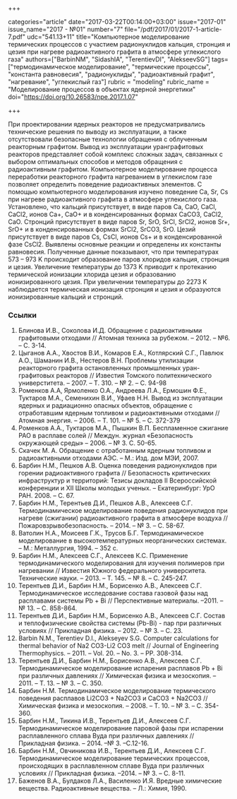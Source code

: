 +++

categories="article"
date="2017-03-22T00:14:00+03:00"
issue="2017-01"
issue_name="2017 - №01"
number="7"
file="/pdf/2017/01/2017-1-article-7.pdf"
udc="541.13+11"
title="Компьютерное моделирование термических процессов с участием радионуклидов кальция, стронция и цезия при нагреве радиоактивного графита в атмосфере углекислого газа"
authors=["BarbinNM", "SidashIA", "TerentievDI", "AlekseevSG"]
tags=["термодинамическое моделирование", "термические процессы", "константа равновесия", "радионуклиды", "радиоактивный графит", "нагревание", "углекислый газ"]
rubric = "modeling"
rubric_name = "Моделирование процессов в объектах ядерной энергетики"
doi="https://doi.org/10.26583/npe.2017.1.07"

+++

При проектировании ядерных реакторов не предусматривались технические решения по выводу из эксплуатации, а также отсутствовали безопасные технологии обращения с облученным реакторным графитом. Вывод из эксплуатации уранграфитовых реакторов представляет собой комплекс сложных задач, связанных с выбором оптимальных способов и методов обращения с радиоактивным графитом. Компьютерное моделирование процесса переработки реакторного графита нагреванием в углекислом газе позволяет определить поведение радиоактивных элементов. С помощью компьютерного моделирования изучено поведение Ca, Sr, Cs при нагреве радиоактивного графита в атмосфере углекислого газа. Установлено, что кальций присутствует, в виде паров Ca, CaO, CaCl, CaCl2, ионов Ca+, CaO+ и в конденсированных формах CaCO3, CaCl2, CaO. Стронций присутствует в виде паров Sr, SrO, SrCl, SrCl2, ионов Sr+, SrO+ и в конденсированных формах SrCl2, SrCO3, SrO. Цезий присутствует в виде паров Cs, CsCl, ионов Cs+ и в конденсированной фазе CsCl2. Выявлены основные реакции и определены их константы равновесия. Полученные данные показывают, что при температурах 573 – 973 K происходит образование паров хлоридов кальция, стронция и цезия. Увеличение температуры до 1373 K приводит к протеканию термической ионизации хлорида цезия и образованию ионизированного цезия. При увеличении температуры до 2273 K наблюдается термическая ионизация стронция и цезия и образуются ионизированные кальций и стронций.

### Ссылки

1. Блинова И.В., Соколова И.Д. Обращение с радиоактивными графитовыми отходами // Атомная техника за рубежом. – 2012. – №6. – С. 3-14.
2. Цыганов А.А., Хвостов В.И., Комаров Е.А., Котлярский С.Г., Павлюк А.О., Шаманин И.В., Нестеров В.Н. Проблемы утилизации реакторного графита остановленных промышленных уран-графитовых реакторов // Известия Томского политехнического универститета. – 2007. – Т. 310. – № 2. – С. 94-98
3. Роменков А.А, Ярмоленко О.А., Андреева Л.А., Ермошин Ф.Е., Туктаров М.А., Семенихин В.И., Уфаев Н.Н. Вывод из эксплуатации ядерных и радиационно опасных объектов, обращение с отработавшим ядерным топливом и радиоактивными отходами // Атомная энергия. – 2006. – Т. 101. – № 5. – С. 372-379
4. Роменков А.А., Туктаров М.А., Пышкин В.П. Беспламенное сжигание РАО в расплаве солей // Междун. журнал «Безопасность окружающей среды» – 2006. – № 3. С. 50-65.
5. Скачек М. А. Обращение с отработанным ядерным топливом и радиоактивными отходами АЭС. – М.: Изд. дом МЭИ, 2007.
6. Барбин Н.М., Пешков А.В. Оценка поведения радионуклидов при горении радиоактивного графита // Безопасность критических инфраструктур и территорий: Тезисы докладов II Всероссийской конференции и XII Школы молодых ученых. – Екатеринбург: УрО РАН. 2008. – С. 67.
7. Барбин Н.М., Терентьев Д.И., Пешков А.В., Алексеев С.Г. Термодинамическое моделирование поведения радионуклидов при нагреве (сжигании) радиоактивного графита в атмосфере воздуха // Пожаровзрывобезопасность. – 2014. – № 3. – С. 58-67.
8. Ватолин Н.А., Моисеев Г.К., Трусов Б.Г. Термодинамическое моделирование в высокотемпературных неорганических системах. – М.: Металлургия, 1994. – 352 с.
9. Барбин Н.М., Алексеев С.Г., Алексеев К.С. Применение термодинамического моделирования для изучения полимеров при нагревании // Известия Южного федерального университета. Технические науки. – 2013. – Т. 145. – № 8. – С. 245-247.
10. Терентьев Д.И., Барбин Н.М., Борисенко А.В., Алексеев С.Г. Термодинамическое исследование состава газовой фазы над расплавами системы Pb + Bi // Перспективные материалы. –2011. – № 13. – С. 858-864.
11. Терентьев Д.И., Барбин Н.М., Борисенко А.В., Алексеев С.Г. Состав и теплофизические свойства системы (Pb-Bi) - пар при различных условиях // Прикладная физика. – 2012. – № 3. – С. 23.
12. Barbin N.M., Terentiev D.I., Alekseyev S.G. Computer calculations for thermal behavior of Na2 CO3-Li2 CO3 melt // Journal of Engineering Thermophysics. – 2011. – Vol. 20. – No. 3. – PP. 308-314.
13. Терентьев Д.И., Барбин Н.М., Борисенко А.В., Алексеев С.Г. Термодинамическое моделирование испарения расплавов Pb + Bi при различных давлениях // Химическая физика и мезоскопия. – 2011. – Т. 13. – № 3. – С. 350.
14. Барбин Н.М. Термодинамическое моделирование термического поведения расплавов Li2СO3 + Na2CO3 и CaCO3 + Na2CO3 // Химическая физика и мезоскопия. – 2008. – Т. 10. – № 3. – С. 354-360.
15. Барбин Н.М., Тикина И.В., Терентьев Д.И., Алексеев С.Г. Термодинамическое моделирование паровой фазы при испарении расплавленного сплава Вуда при различных давлениях // Прикладная физика. – 2014. –№ 3. –С.12-16.
16. Барбин Н.М., Овчиникова И.В., Терентьев Д.И., Алексеев С.Г. Термодинамическое моделирование термических процессов, происходящих в расплавленном сплаве Вуда при различных условиях // Прикладная физика. –2014. – № 3. – С. 8-11.
17. Баженов В.А., Булдаков Л.А., Василенко И.Я. Вредные химические вещества. Радиоактивные вещества. – Л.: Химия, 1990.